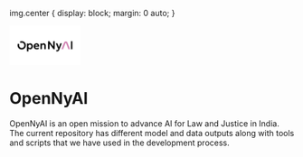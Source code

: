 img.center {
    display: block;
    margin: 0 auto;
}

<img style="float: middle;" src="opennyai_logo.png" width="126" height="70" class="center">


# OpenNyAI

OpenNyAI is an open mission to advance AI for Law and Justice in India. The current repository has different model and data outputs along with tools and scripts that we have used in the development process.


